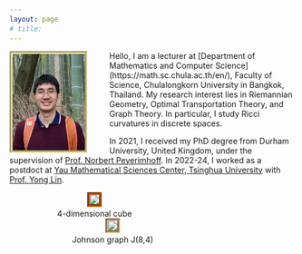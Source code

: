 ```yaml
---
layout: page
# title: 
---
```


<figure style="width:128px; float:left; margin:0px; padding-right:48px;">	
<img src="/images/pp2024.png" style="float:left;width:128px;border:5px groove #FCF3AE">
</figure>
Hello, I am a lecturer at [Department of Mathematics and Computer Science](https://math.sc.chula.ac.th/en/), Faculty of Science, Chulalongkorn University in Bangkok, Thailand. 
My research interest lies in Riemannian Geometry, Optimal Transportation Theory, and Graph Theory. In particular, I study Ricci curvatures in discrete spaces.

In 2021, I received my PhD degree from Durham University, United Kingdom, under the supervision of [Prof. Norbert Peyerimhoff](https://www.durham.ac.uk/staff/norbert-peyerimhoff/). In 2022-24, I worked as a postdoct at [Yau Mathematical Sciences Center, Tsinghua University](http://ymsc.tsinghua.ofapp.net/en) with [Prof. Yong Lin](https://ymsc.tsinghua.edu.cn/en/info/1031/1884.htm).
				
<figure style="width:300px; float:left ; margin:0px; text-align:center; padding-right:32px;">	
<img src="/images/anim-4cube.gif" style="width:300;border:5px groove #D2691E" /> 
<figcaption>4-dimensional cube</figcaption>
</figure>

<figure style="width:300px; float:left; margin:0px; text-align:center; padding-left:32px;">
<img src="/images/anim-j84.gif" style="width:300;border:5px groove #DEB887" />
<figcaption>Johnson graph J(8,4)</figcaption>
</figure>
